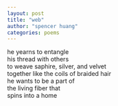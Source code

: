 ```yaml
---
layout: post
title: "web"
author: "spencer huang"
categories: poems
---
```


he yearns to entangle  
his thread with others  
to weave saphire, silver, and velvet  
together like the coils of braided hair  
he wants to be a part of     
the living fiber that   
spins into a home   
